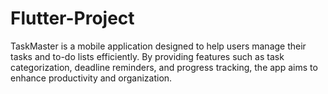 # Flutter-Project
TaskMaster is a mobile application designed to help users manage their tasks and to-do lists efficiently. By providing features such as task categorization, deadline reminders, and progress tracking, the app aims to enhance productivity and organization.
